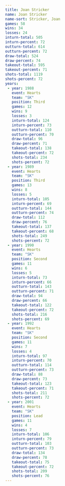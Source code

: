```yaml
---
title: Joan Stricker
name: Joan Stricker
name-sort: Stricker, Joan
games: 58
wins: 34
losses: 24
inturn-total: 505
inturn-percent: 72
outturn-total: 614
outturn-percent: 72
draw-total: 524
draw-percent: 74
takeout-total: 595
takeout-percent: 71
shots-total: 1119
shots-percent: 72
years:
 - year: 1988
   event: Hearts
   team: "SK"
   position: Third
   games: 12
   wins: 9
   losses: 3
   inturn-total: 124
   inturn-percent: 73
   outturn-total: 110
   outturn-percent: 70
   draw-total: 96
   draw-percent: 71
   takeout-total: 138
   takeout-percent: 72
   shots-total: 234
   shots-percent: 72
 - year: 1989
   event: Hearts
   team: "SK"
   position: Third
   games: 13
   wins: 8
   losses: 5
   inturn-total: 105
   inturn-percent: 69
   outturn-total: 144
   outturn-percent: 74
   draw-total: 112
   draw-percent: 76
   takeout-total: 137
   takeout-percent: 68
   shots-total: 249
   shots-percent: 72
 - year: 1990
   event: Hearts
   team: "SK"
   position: Second
   games: 11
   wins: 6
   losses: 5
   inturn-total: 73
   inturn-percent: 66
   outturn-total: 143
   outturn-percent: 71
   draw-total: 94
   draw-percent: 66
   takeout-total: 122
   takeout-percent: 72
   shots-total: 216
   shots-percent: 69
 - year: 1992
   event: Hearts
   team: "SK"
   position: Second
   games: 11
   wins: 7
   losses: 4
   inturn-total: 97
   inturn-percent: 70
   outturn-total: 114
   outturn-percent: 73
   draw-total: 88
   draw-percent: 73
   takeout-total: 123
   takeout-percent: 71
   shots-total: 211
   shots-percent: 72
 - year: 2001
   event: Hearts
   team: "SK"
   position: Lead
   games: 11
   wins: 4
   losses: 7
   inturn-total: 106
   inturn-percent: 79
   outturn-total: 103
   outturn-percent: 73
   draw-total: 134
   draw-percent: 78
   takeout-total: 75
   takeout-percent: 72
   shots-total: 209
   shots-percent: 76
---
```

